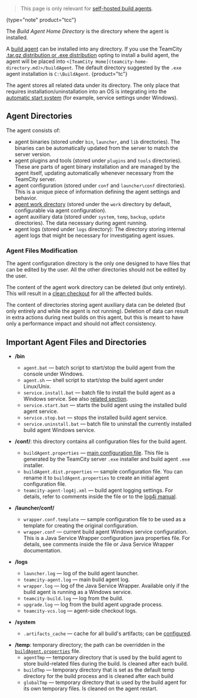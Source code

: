 [//]: # (title: Agent's Home Directory)
[//]: # (auxiliary-id: Agent's Home Directory)

>This page is only relevant for [self-hosted build agents](teamcity-cloud-subscription-and-licensing.md#cloud-self-hosted-agents).
>
{type="note" product="tcc"}

The _Build Agent Home Directory_ is the directory where the agent is installed.

A [build agent](build-agent.md) can be installed into any directory. If you use the TeamCity [.tar.gz distribution or .exe distribution](install-and-start-teamcity-server.md) opting to install a build agent, the agent will be placed into `<[TeamCity Home](teamcity-home-directory.md)>/buildAgent`. The default directory suggested by the `.exe` agent installation is `C:\BuildAgent`.
{product="tc"}

The agent stores all related data under its directory. The only place that requires installation/uninstallation into an OS is integrating into the [automatic start system](start-teamcity-agent.md#Automatic+Start) (for example, service settings under Windows). 

## Agent Directories

The agent consists of:
* agent binaries (stored under `bin`, `launcher`, and `lib` directories). The binaries can be automatically updated from the server to match the server version.
* agent plugins and tools (stored under `plugins` and `tools` directories). These are parts of agent binary installation and are managed by the agent itself, updating automatically whenever necessary from the TeamCity server.
* agent configuration (stored under `conf` and `launcher\conf` directories). This is a unique piece of information defining the agent settings and behavior.
* [agent work directory](agent-work-directory.md) (stored under the `work` directory by default, configurable via agent configuration).
* agent auxiliary data (stored under `system`, `temp`, `backup`, `update` directories). The data necessary during agent running.
* agent logs (stored under `logs` directory): The directory storing internal agent logs that might be necessary for investigating agent issues.

### Agent Files Modification

The agent configuration directory is the only one designed to have files that can be edited by the user. All the other directories should not be edited by the user.

The content of the agent work directory can be deleted (but only entirely). This will result in a [clean checkout](clean-checkout.md) for all the affected builds.

The content of directories storing agent auxiliary data can be deleted (but only entirely and while the agent is not running). Deletion of data can result in extra actions during next builds on this agent, but this is meant to have only a performance impact and should not affect consistency.

## Important Agent Files and Directories

* __/bin__ 
    * `agent.bat` — batch script to start/stop the build agent from the console under Windows.
    * `agent.sh` — shell script to start/stop the build agent under Linux/Unix.
    * `service.install.bat` — batch file to install the build agent as a Windows service. See also [related section](start-teamcity-agent.md#Build+Agent+as+Windows+Service).
    * `service.start.bat` — starts the build agent using the installed build agent service.
    * `service.stop.bat` — stops the installed build agent service.
    * `service.uninstall.bat` — batch file to uninstall the currently installed build agent Windows service.

* __/conf/__: this directory contains all configuration files for the build agent.
    *  `buildAgent.properties` — [main configuration file](configure-agent-installation.md). This file is generated by the TeamCity server `.exe` installer and build agent `.exe` installer.
    * `buildAgent.dist.properties` — sample configuration file. You can rename it to `buildAgent.properties` to create an initial agent configuration file.
    * `teamcity-agent-log4j.xml` — build agent logging settings. For details, refer to comments inside the file or to the [log4j manual](http://logging.apache.org/log4j/1.2/manual.html).

* __/launcher/conf/__ 
    * `wrapper.conf.template` — sample configuration file to be used as a template for creating the original configuration.
    * `wrapper.conf` — current build agent Windows service configuration. This is a Java Service Wrapper configuration java properties file. For details, see comments inside the file or Java Service Wrapper documentation.

* __/logs__ 
    * `launcher.log` — log of the build agent launcher.
    * `teamcity-agent.log` — main build agent log.
    * `wrapper.log` — log of the Java Service Wrapper. Available only if the build agent is running as a Windows service.
    * `teamcity-build.log` — log from the build.
    * `upgrade.log` — log from the build agent upgrade process.
    * `teamcity-vcs.log` — agent-side checkout logs.

* __/system__ 
    * `.artifacts_cache` — cache for all build's artifacts; can be [configured](free-disk-space.md#Configuring+Artifacts+Cache).

<anchor name="temp-dir"/>

* __/temp__: temporary directory; the path can be overridden in the [`buildAgent.properties`](configure-agent-installation.md) file.
    * `agentTmp` — temporary directory that is used by the build agent to store build-related files during the build. Is cleaned after each build.
    * `buildTmp` — temporary directory that is set as the default temp directory for the build process and is cleaned after each build
    * `globalTmp` — temporary directory that is used by the build agent for its own temporary files. Is cleaned on the agent restart.
